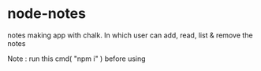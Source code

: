 # node-notes

notes making app with chalk. In which user can add, read, list & remove the notes

Note : run this cmd( "npm i" ) before using
